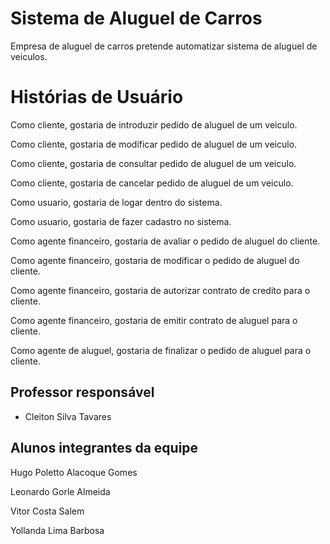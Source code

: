 # Sistema de Aluguel de Carros

Empresa de aluguel de carros pretende automatizar sistema de aluguel de veiculos.

# Histórias de Usuário
Como cliente, gostaria de introduzir pedido de aluguel de um veiculo.

Como cliente, gostaria de modificar pedido de aluguel de um veiculo.

Como cliente, gostaria de consultar pedido de aluguel de um veiculo.

Como cliente, gostaria de cancelar pedido de aluguel de um veiculo.

Como usuario, gostaria de logar dentro do sistema.

Como usuario, gostaria de fazer cadastro no sistema.

Como agente financeiro, gostaria de avaliar o pedido de aluguel do cliente.

Como agente financeiro, gostaria de modificar o pedido de aluguel do cliente.

Como agente financeiro, gostaria de autorizar contrato de credito para o cliente.

Como agente financeiro, gostaria de emitir contrato de aluguel para o cliente.

Como agente de aluguel, gostaria de finalizar o pedido de aluguel para o cliente.




## Professor responsável

* Cleiton Silva Tavares

## Alunos integrantes da equipe

Hugo Poletto Alacoque Gomes

Leonardo Gorle Almeida

Vitor Costa Salem

Yollanda Lima Barbosa
